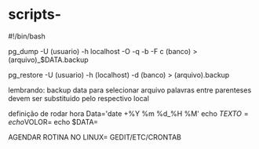 # scripts-

#!/bin/bash


pg_dump -U (usuario) -h localhost -O -q -b -F c (banco) > (arquivo)_$DATA.backup

pg_restore -U (usuario) -h (localhost) -d (banco) > (arquivo).backup


lembrando:
backup data para selecionar arquivo
palavras entre parenteses devem ser substituido pelo respectivo local


definição de rodar hora 
Data='date +%Y %m %d_%H %M'
echo $TEXTO=
echo$VOLOR=
echo $DATA=


AGENDAR ROTINA NO LINUX= GEDIT/ETC/CRONTAB
